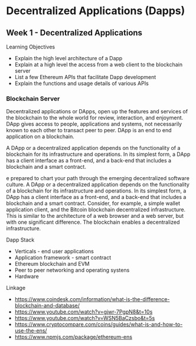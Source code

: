 # Decentralized Applications (Dapps)

## Week 1 - Decentralized Applications

Learning Objectives

* Explain the high level architecture of a Dapp
* Explain at a high level the access from a web client to the blockchain server
* List a few Ethereum APIs that facilitate Dapp development
* Explain the functions and usage details of various APIs

### Blockchain Server

Decentralized applications or DApps,
open up the features and services of the blockchain to the whole world for
review, interaction, and enjoyment. DApp gives access to people,
applications and systems, not necessarily known to each
other to transact peer to peer. DApp is an end to end
application on a blockchain.


A DApp or a decentralized application
depends on the functionality of a blockchain for
its infrastructure and operations. In its simplest form, a DApp has
a client interface as a front-end, and a back-end that includes a blockchain and
a smart contract.

e prepared to chart your path through the emerging
decentralized software culture. A DApp or a decentralized application
depends on the functionality of a blockchain for
its infrastructure and operations. In its simplest form, a DApp has
a client interface as a front-end, and a back-end that includes a blockchain and
a smart contract. Consider, for example,
a simple wallet application client, and the Bitcoin blockchain
decentralized infrastructure. This is similar to the architecture
of a web browser and a web server, but
with one significant difference. The blockchain enables
a decentralized infrastructure.

Dapp Stack

* Verticals - end user applications
* Application framework - smart contract
* Ethereum blockchain and EVM
* Peer to peer networking and operating systens
* Hardware

Linkage

* https://www.coindesk.com/information/what-is-the-difference-blockchain-and-database/
* https://www.youtube.com/watch?v=gjwr-7PgpN8&t=10s
* https://www.youtube.com/watch?v=WSN5BaCzsbo&t=5s
* https://www.cryptocompare.com/coins/guides/what-is-and-how-to-use-the-ens/
* https://www.npmjs.com/package/ethereum-ens


